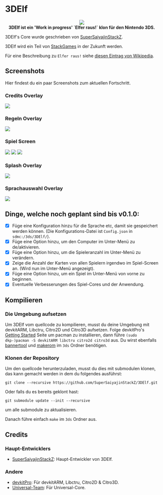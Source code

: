 # 3DElf
<p align="center">
	<a href="https://github.com/SuperSaiyajinStackZ/3DElf/releases/latest"><img src="https://github.com/SuperSaiyajinStackZ/3DElf/blob/main/3ds/app/banner.png"></a><br>
	<b>3DElf ist ein 'Work in progress' `Elfer raus!` klon für den Nintendo 3DS.</b><br>
</p>

3DElf's Core wurde geschrieben von [SuperSaiyajinStackZ](https://github.com/SuperSaiyajinStackZ).

3DElf wird ein Teil von [StackGames](https://github.com/SuperSaiyajinStackZ/Stack-Game-Template) in der Zukunft werden.

Für eine Beschreibung zu `Elfer raus!` siehe [diesen Eintrag von Wikipedia](https://de.wikipedia.org/wiki/Elfer_raus!).

## Screenshots

Hier findest du ein paar Screenshots zum aktuellen Fortschritt.

### Credits Overlay
![](https://github.com/SuperSaiyajinStackZ/3DElf/blob/main/screenshots/credits_en.png)

### Regeln Overlay
![](https://github.com/SuperSaiyajinStackZ/3DElf/blob/main/screenshots/rules_en.png)

### Spiel Screen
![](https://github.com/SuperSaiyajinStackZ/3DElf/blob/main/screenshots/instructions_en.png) ![](https://github.com/SuperSaiyajinStackZ/3DElf/blob/main/screenshots/game_screen_en.png)  ![](https://github.com/SuperSaiyajinStackZ/3DElf/blob/main/screenshots/sub_menu_en.png)

### Splash Overlay
![](https://github.com/SuperSaiyajinStackZ/3DElf/blob/main/screenshots/dev_by.png)

### Sprachauswahl Overlay
![](https://github.com/SuperSaiyajinStackZ/3DElf/blob/main/screenshots/language_overlay_en.png)


## Dinge, welche noch geplant sind bis v0.1.0:
- [x] Füge eine Konfiguration hinzu für die Sprache etc, damit sie gespeichert werden können. (Die Konfigurations-Datei ist `Config.json` in `sdmc:/3ds/3DElf/`).
- [x] Füge eine Option hinzu, um den Computer im Unter-Menü zu de/aktivieren.
- [x] Füge eine Option hinzu, um die Spieleranzahl im Unter-Menü zu verändern.
- [x] Zeige die Anzahl der Karten von allen Spielern irgendwo im Spiel-Screen an. (Wird nun im Unter-Menü angezeigt).
- [x] Füge eine Option hinzu, um ein Spiel im Unter-Menü von vorne zu beginnen.
- [x] Eventuelle Verbesserungen des Spiel-Cores und der Anwendung.

## Kompilieren
### Die Umgebung aufsetzen

Um 3DElf vom quellcode zu kompilieren, musst du deine Umgebung mit devkitARM, Libctru, Citro2D und Citro3D aufsetzen. Folge devkitPro's [Getting Started](https://devkitpro.org/wiki/Getting_Started) Seite um pacman zu installieren, dann führe `(sudo dkp-)pacman -S devkitARM libctru citro2d citro3d` aus. Du wirst ebenfalls [bannertool](https://github.com/Steveice10/bannertool/releases/latest) und [makerom](https://github.com/profi200/Project_CTR/releases/latest) im `3ds` Ordner benötigen.

### Klonen der Repository

Um den quellcode herunterzuladen, musst du dies mit submodulen klonen, das kann gemacht werden in dem du folgendes ausführst:
```
git clone --recursive https://github.com/SuperSaiyajinStackZ/3DElf.git
```
Oder falls du es bereits geklont hast:
```
git submodule update --init --recursive
```
um alle submodule zu aktualisieren.


Danach führe einfach `make` im `3ds` Ordner aus.

## Credits
### Haupt-Entwicklers
- [SuperSaiyajinStackZ](https://github.com/SuperSaiyajinStackZ): Haupt-Entwickler von 3DElf.

### Andere
- [devkitPro](https://github.com/devkitPro): Für devkitARM, Libctru, Citro2D & Citro3D.
- [Universal-Team](https://github.com/Universal-Team): Für Universal-Core.